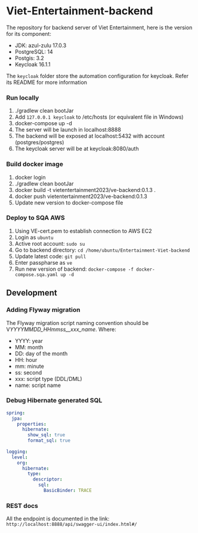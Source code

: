 # Viet-Entertainment-backend

The repository for backend server of Viet Entertainment, here is the version for its component:
  - JDK: azul-zulu 17.0.3
  - PostgreSQL: 14
  - Postgis: 3.2
  - Keycloak 16.1.1 

The `keycloak` folder store the automation configuration for keycloak. Refer its README for more information

### Run locally
1. ./gradlew clean bootJar 
2. Add `127.0.0.1 keycloak` to /etc/hosts (or equivalent file in Windows)
3. docker-compose up -d
4. The server will be launch in localhost:8888
5. The backend will be exposed at localhost:5432 with account (postgres/postgres)
6. The keycloak server will be at keycloak:8080/auth

### Build docker image
1. docker login
2. ./gradlew clean bootJar
3. docker build -t vietentertainment2023/ve-backend:0.1.3 .
4. docker push vietentertainment2023/ve-backend:0.1.3
5. Update new version to docker-compose file

### Deploy to SQA AWS
1. Using VE-cert.pem to establish connection to AWS EC2
2. Login as `ubuntu`
3. Active root account: `sudo su`
4. Go to backend directory: `cd /home/ubuntu/Entertainment-Viet-backend`
5. Update latest code: `git pull`
6. Enter passpharse as `ve`
7. Run new version of backend: `docker-compose -f docker-compose.sqa.yaml up -d`

## Development ##

### Adding Flyway migration ### 
The Flyway migration script naming convention should be V*YYYYMMDD_HHmmss__xxx_name*.
Where:
  - YYYY: year
  - MM: month
  - DD: day of the month
  - HH: hour 
  - mm: minute 
  - ss: second
  - xxx: script type (DDL/DML)
  - name: script name

### Debug Hibernate generated SQL 
```yaml
spring:
  jpa:
    properties:
      hibernate:
        show_sql: true    
        format_sql: true   
        
logging:
  level:
    org:
      hibernate:
        type:
          descriptor:
            sql:
              BasicBinder: TRACE
```

### REST docs ###
All the endpoint is documented in the link: `http://localhost:8888/api/swagger-ui/index.html#/`